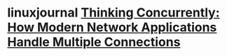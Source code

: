 # linuxjournal [Thinking Concurrently: How Modern Network Applications Handle Multiple Connections](https://www.linuxjournal.com/content/thinking-concurrently)

